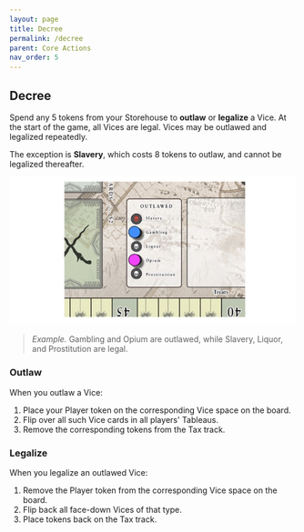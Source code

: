 ```yaml
---
layout: page
title: Decree
permalink: /decree
parent: Core Actions
nav_order: 5
---
```

## Decree

Spend any 5 tokens from your Storehouse to **outlaw** or **legalize** a Vice. At the start of the game, all Vices are legal. Vices may be outlawed and legalized repeatedly.

The exception is **Slavery**, which costs 8 tokens to outlaw, and cannot be legalized thereafter.

![Vice spaces](img/vice_space.jpg)

> *Example.* Gambling and Opium are outlawed, while Slavery, Liquor, and Prostitution are legal.

### Outlaw
When you outlaw a Vice:
1. Place your Player token on the corresponding Vice space on the board.
2. Flip over all such Vice cards in all players' Tableaus.
3. Remove the corresponding tokens from the Tax track.
<!-- 4. Discard all such Vice cards, if any, from the Market. -->

### Legalize
When you legalize an outlawed Vice:
1. Remove the Player token from the corresponding Vice space on the board.
2. Flip back all face-down Vices of that type.
3. Place tokens back on the Tax track.